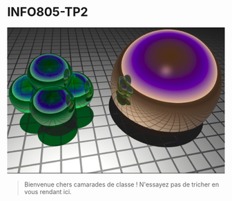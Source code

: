 # INFO805-TP2
![alt text](https://raw.githubusercontent.com/victorbasset/INFO805-TP2/victor/TP2.png)

> Bienvenue chers camarades de classe !
> N'essayez pas de tricher en vous rendant ici.